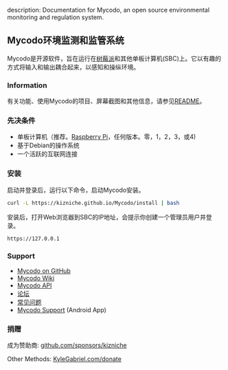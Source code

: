 description: Documentation for Mycodo, an open source environmental monitoring and regulation system.

## Mycodo环境监测和监管系统

Mycodo是开源软件，旨在运行在[树莓派](https://en.wikipedia.org/wiki/Raspberry_Pi)和其他单板计算机(SBC)上。它以有趣的方式将输入和输出耦合起来，以感知和操纵环境。

### Information

有关功能、使用Mycodo的项目、屏幕截图和其他信息，请参见[README](https://github.com/kizniche/Mycodo#uses)。

### 先决条件

*   单板计算机（推荐。[Raspberry Pi](https://www.raspberrypi.org/)，任何版本。零，1，2，3，或4)
*   基于Debian的操作系统
*   一个活跃的互联网连接

### 安装

启动并登录后，运行以下命令，启动Mycodo安装。

```bash
curl -L https://kizniche.github.io/Mycodo/install | bash
```

安装后，打开Web浏览器到SBC的IP地址，会提示你创建一个管理员用户并登录。

```
https://127.0.0.1
```

### Support

*   [Mycodo on GitHub](https://github.com/kizniche/Mycodo)
*   [Mycodo Wiki](https://github.com/kizniche/Mycodo/wiki)
*   [Mycodo API](https://kizniche.github.io/Mycodo/mycodo-api.html)
*   [论坛](https://forum.radicaldiy.com)
*   [常见问题](https://forum.radicaldiy.com/docs?category=23&tags=mycodo)
*   [Mycodo Support](https://play.google.com/store/apps/details?id=com.mycodo.mycododocs) (Android App)

### 捐赠

成为赞助商: [github.com/sponsors/kizniche](https://github.com/sponsors/kizniche)

Other Methods: [KyleGabriel.com/donate](https://kylegabriel.com/donate)

